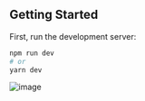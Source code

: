
## Getting Started

First, run the development server:

```bash
npm run dev
# or
yarn dev
```

![image](https://user-images.githubusercontent.com/50348300/173358061-65ab0510-74e1-4238-a8b6-dcc63a9070fe.png)
